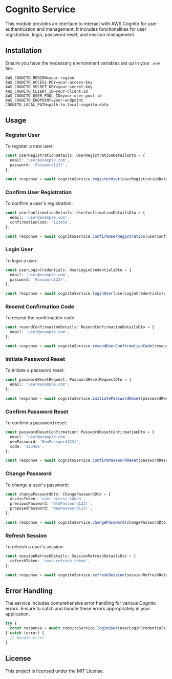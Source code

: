 # Cognito Service

This module provides an interface to interact with AWS Cognito for user authentication and management. It includes functionalities for user registration, login, password reset, and session management.

## Installation

Ensure you have the necessary environment variables set up in your `.env` file:

```env
AWS_COGNITO_REGION=your-region
AWS_COGNITO_ACCESS_KEY=your-access-key
AWS_COGNITO_SECRET_KEY=your-secret-key
AWS_COGNITO_CLIENT_ID=your-client-id
AWS_COGNITO_USER_POOL_ID=your-user-pool-id
AWS_COGNITO_ENDPOINT=your-endpoint
COGNITO_LOCAL_PATH=path-to-local-cognito-data
```

## Usage

### Register User

To register a new user:

```typescript
const userRegistrationDetails: UserRegistrationDetailsDto = {
  email: 'user@example.com',
  password: 'Password123!',
};

const response = await cognitoService.registerUser(userRegistrationDetails);
```

### Confirm User Registration

To confirm a user's registration:

```typescript
const userConfirmationDetails: UserConfirmationDetailsDto = {
  email: 'user@example.com',
  confirmationCode: '123456',
};

const response = await cognitoService.confirmUserRegistration(userConfirmationDetails);
```

### Login User

To login a user:

```typescript
const userLoginCredentials: UserLoginCredentialsDto = {
  email: 'user@example.com',
  password: 'Password123!',
};

const response = await cognitoService.loginUser(userLoginCredentials);
```

### Resend Confirmation Code

To resend the confirmation code:

```typescript
const resendConfirmationDetails: ResendConfirmationDetailsDto = {
  email: 'user@example.com',
};

const response = await cognitoService.resendUserConfirmationCode(resendConfirmationDetails);
```

### Initiate Password Reset

To initiate a password reset:

```typescript
const passwordResetRequest: PasswordResetRequestDto = {
  email: 'user@example.com',
};

const response = await cognitoService.initiatePasswordReset(passwordResetRequest);
```

### Confirm Password Reset

To confirm a password reset:

```typescript
const passwordResetConfirmation: PasswordResetConfirmationDto = {
  email: 'user@example.com',
  newPassword: 'NewPassword123!',
  code: '123456',
};

const response = await cognitoService.confirmPasswordReset(passwordResetConfirmation);
```

### Change Password

To change a user's password:

```typescript
const changePasswordDto: ChangePasswordDto = {
  accessToken: 'user-access-token',
  previousPassword: 'OldPassword123!',
  proposedPassword: 'NewPassword123!',
};

const response = await cognitoService.changePassword(changePasswordDto);
```

### Refresh Session

To refresh a user's session:

```typescript
const sessionRefreshDetails: SessionRefreshDetailsDto = {
  refreshToken: 'user-refresh-token',
};

const response = await cognitoService.refreshSession(sessionRefreshDetails);
```

## Error Handling

The service includes comprehensive error handling for various Cognito errors. Ensure to catch and handle these errors appropriately in your application.

```typescript
try {
  const response = await cognitoService.loginUser(userLoginCredentials);
} catch (error) {
  // Handle error
}
```

## License

This project is licensed under the MIT License.
